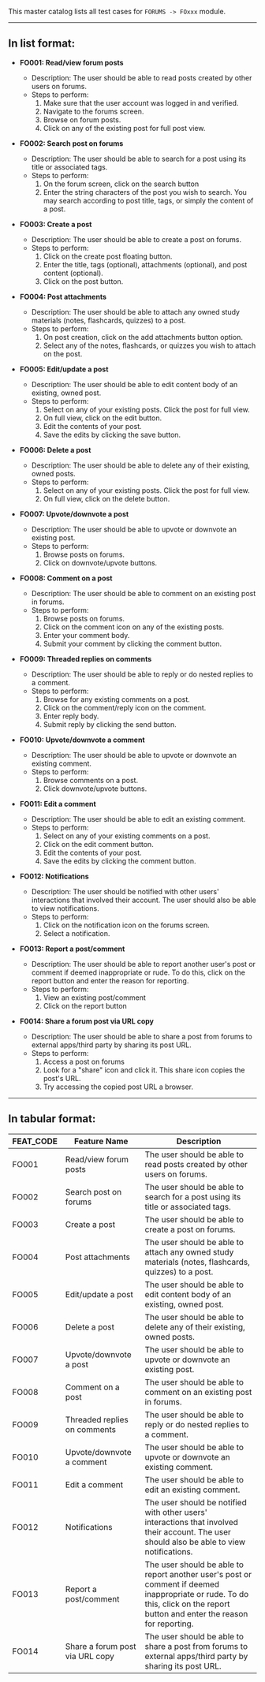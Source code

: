 This master catalog lists all test cases for `FORUMS -> FOxxx` module.

---

## In list format:

- **FO001: Read/view forum posts**

  - Description: The user should be able to read posts created by other users on forums.
  - Steps to perform:
    1. Make sure that the user account was logged in and verified.
    2. Navigate to the forums screen.
    3. Browse on forum posts.
    4. Click on any of the existing post for full post view.

- **FO002: Search post on forums**

  - Description: The user should be able to search for a post using its title or associated tags.
  - Steps to perform:
    1. On the forum screen, click on the search button
    2. Enter the string characters of the post you wish to search. You may search according to post title, tags, or simply the content of a post.

- **FO003: Create a post**

  - Description: The user should be able to create a post on forums.
  - Steps to perform:
    1. Click on the create post floating button.
    2. Enter the title, tags (optional), attachments (optional), and post content (optional).
    3. Click on the post button.

- **FO004: Post attachments**

  - Description: The user should be able to attach any owned study materials (notes, flashcards, quizzes) to a post.
  - Steps to perform:
    1. On post creation, click on the add attachments button option.
    2. Select any of the notes, flashcards, or quizzes you wish to attach on the post.

- **FO005: Edit/update a post**

  - Description: The user should be able to edit content body of an existing, owned post.
  - Steps to perform:
    1. Select on any of your existing posts. Click the post for full view.
    2. On full view, click on the edit button.
    3. Edit the contents of your post.
    4. Save the edits by clicking the save button.

- **FO006: Delete a post**

  - Description: The user should be able to delete any of their existing, owned posts.
  - Steps to perform:
    1. Select on any of your existing posts. Click the post for full view.
    2. On full view, click on the delete button.

- **FO007: Upvote/downvote a post**

  - Description: The user should be able to upvote or downvote an existing post.
  - Steps to perform:
    1. Browse posts on forums.
    2. Click on downvote/upvote buttons.

- **FO008: Comment on a post**

  - Description: The user should be able to comment on an existing post in forums.
  - Steps to perform:
    1. Browse posts on forums.
    2. Click on the comment icon on any of the existing posts.
    3. Enter your comment body.
    4. Submit your comment by clicking the comment button.

- **FO009: Threaded replies on comments**

  - Description: The user should be able to reply or do nested replies to a comment.
  - Steps to perform:
    1. Browse for any existing comments on a post.
    2. Click on the comment/reply icon on the comment.
    3. Enter reply body.
    4. Submit reply by clicking the send button.

- **FO010: Upvote/downvote a comment**

  - Description: The user should be able to upvote or downvote an existing comment.
  - Steps to perform:
    1. Browse comments on a post.
    2. Click downvote/upvote buttons.

- **FO011: Edit a comment**

  - Description: The user should be able to edit an existing comment.
  - Steps to perform:
    1. Select on any of your existing comments on a post.
    2. Click on the edit comment button.
    3. Edit the contents of your post.
    4. Save the edits by clicking the comment button.

- **FO012: Notifications**

  - Description: The user should be notified with other users' interactions that involved their account. The user should also be able to view notifications.
  - Steps to perform:
    1. Click on the notification icon on the forums screen.
    2. Select a notification.

- **FO013: Report a post/comment**

  - Description: The user should be able to report another user's post or comment if deemed inappropriate or rude. To do this, click on the report button and enter the reason for reporting.
  - Steps to perform:
    1. View an existing post/comment
    2. Click on the report button

- **F0014: Share a forum post via URL copy**
  - Description: The user should be able to share a post from forums to external apps/third party by sharing its post URL.
  - Steps to perform:
    1. Access a post on forums
    2. Look for a "share" icon and click it. This share icon copies the post's URL.
    3. Try accessing the copied post URL a browser.

---

## In tabular format:

| FEAT_CODE | Feature Name                    | Description                                                                                                                                                                  |
| --------- | ------------------------------- | ---------------------------------------------------------------------------------------------------------------------------------------------------------------------------- |
| FO001     | Read/view forum posts           | The user should be able to read posts created by other users on forums.                                                                                                      |
| FO002     | Search post on forums           | The user should be able to search for a post using its title or associated tags.                                                                                             |
| FO003     | Create a post                   | The user should be able to create a post on forums.                                                                                                                          |
| FO004     | Post attachments                | The user should be able to attach any owned study materials (notes, flashcards, quizzes) to a post.                                                                          |
| FO005     | Edit/update a post              | The user should be able to edit content body of an existing, owned post.                                                                                                     |
| FO006     | Delete a post                   | The user should be able to delete any of their existing, owned posts.                                                                                                        |
| FO007     | Upvote/downvote a post          | The user should be able to upvote or downvote an existing post.                                                                                                              |
| FO008     | Comment on a post               | The user should be able to comment on an existing post in forums.                                                                                                            |
| FO009     | Threaded replies on comments    | The user should be able to reply or do nested replies to a comment.                                                                                                          |
| FO010     | Upvote/downvote a comment       | The user should be able to upvote or downvote an existing comment.                                                                                                           |
| FO011     | Edit a comment                  | The user should be able to edit an existing comment.                                                                                                                         |
| FO012     | Notifications                   | The user should be notified with other users' interactions that involved their account. The user should also be able to view notifications.                                  |
| FO013     | Report a post/comment           | The user should be able to report another user's post or comment if deemed inappropriate or rude. To do this, click on the report button and enter the reason for reporting. |
| FO014     | Share a forum post via URL copy | The user should be able to share a post from forums to external apps/third party by sharing its post URL.                                                                    |
